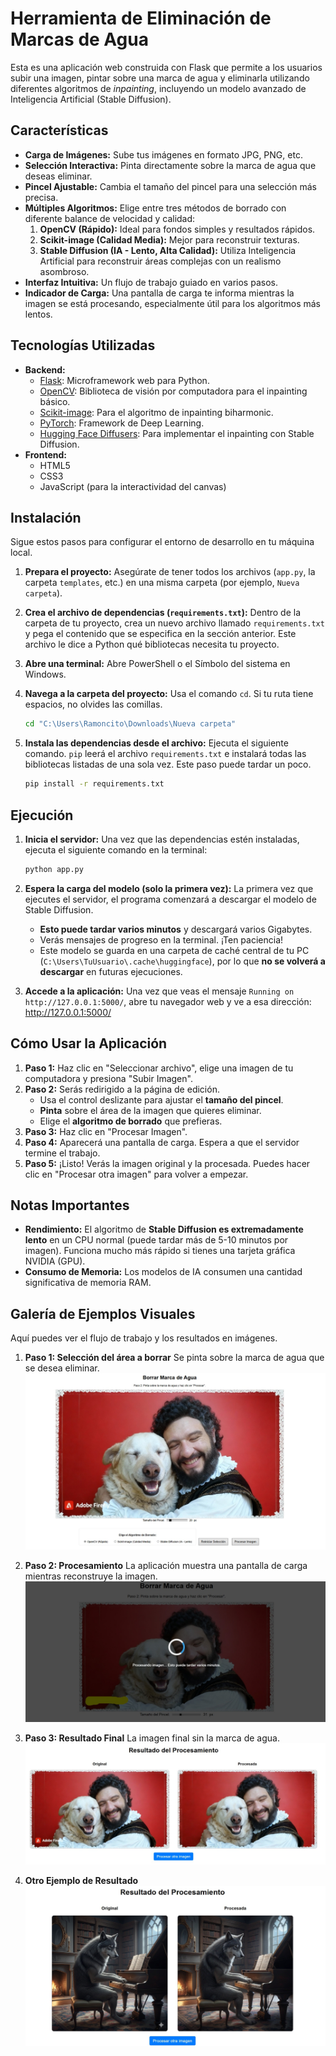 # Herramienta de Eliminación de Marcas de Agua

Esta es una aplicación web construida con Flask que permite a los usuarios subir una imagen, pintar sobre una marca de agua y eliminarla utilizando diferentes algoritmos de *inpainting*, incluyendo un modelo avanzado de Inteligencia Artificial (Stable Diffusion).

## Características

-   **Carga de Imágenes:** Sube tus imágenes en formato JPG, PNG, etc.
-   **Selección Interactiva:** Pinta directamente sobre la marca de agua que deseas eliminar.
-   **Pincel Ajustable:** Cambia el tamaño del pincel para una selección más precisa.
-   **Múltiples Algoritmos:** Elige entre tres métodos de borrado con diferente balance de velocidad y calidad:
    1.  **OpenCV (Rápido):** Ideal para fondos simples y resultados rápidos.
    2.  **Scikit-image (Calidad Media):** Mejor para reconstruir texturas.
    3.  **Stable Diffusion (IA - Lento, Alta Calidad):** Utiliza Inteligencia Artificial para reconstruir áreas complejas con un realismo asombroso.
-   **Interfaz Intuitiva:** Un flujo de trabajo guiado en varios pasos.
-   **Indicador de Carga:** Una pantalla de carga te informa mientras la imagen se está procesando, especialmente útil para los algoritmos más lentos.

## Tecnologías Utilizadas

-   **Backend:**
    -   [Flask](https://flask.palletsprojects.com/): Microframework web para Python.
    -   [OpenCV](https://opencv.org/): Biblioteca de visión por computadora para el inpainting básico.
    -   [Scikit-image](https://scikit-image.org/): Para el algoritmo de inpainting biharmonic.
    -   [PyTorch](https://pytorch.org/): Framework de Deep Learning.
    -   [Hugging Face Diffusers](https://huggingface.co/docs/diffusers/index): Para implementar el inpainting con Stable Diffusion.
-   **Frontend:**
    -   HTML5
    -   CSS3
    -   JavaScript (para la interactividad del canvas)

## Instalación

Sigue estos pasos para configurar el entorno de desarrollo en tu máquina local.

1.  **Prepara el proyecto:**
    Asegúrate de tener todos los archivos (`app.py`, la carpeta `templates`, etc.) en una misma carpeta (por ejemplo, `Nueva carpeta`).

2.  **Crea el archivo de dependencias (`requirements.txt`):**
    Dentro de la carpeta de tu proyecto, crea un nuevo archivo llamado `requirements.txt` y pega el contenido que se especifica en la sección anterior. Este archivo le dice a Python qué bibliotecas necesita tu proyecto.

3.  **Abre una terminal:**
    Abre PowerShell o el Símbolo del sistema en Windows.

4.  **Navega a la carpeta del proyecto:**
    Usa el comando `cd`. Si tu ruta tiene espacios, no olvides las comillas.
    ```bash
    cd "C:\Users\Ramoncito\Downloads\Nueva carpeta"
    ```

5.  **Instala las dependencias desde el archivo:**
    Ejecuta el siguiente comando. `pip` leerá el archivo `requirements.txt` e instalará todas las bibliotecas listadas de una sola vez. Este paso puede tardar un poco.
    ```bash
    pip install -r requirements.txt
    ```

## Ejecución

1.  **Inicia el servidor:**
    Una vez que las dependencias estén instaladas, ejecuta el siguiente comando en la terminal:
    ```bash
    python app.py
    ```

2.  **Espera la carga del modelo (solo la primera vez):**
    La primera vez que ejecutes el servidor, el programa comenzará a descargar el modelo de Stable Diffusion.
    -   **Esto puede tardar varios minutos** y descargará varios Gigabytes.
    -   Verás mensajes de progreso en la terminal. ¡Ten paciencia!
    -   Este modelo se guarda en una carpeta de caché central de tu PC (`C:\Users\TuUsuario\.cache\huggingface`), por lo que **no se volverá a descargar** en futuras ejecuciones.

3.  **Accede a la aplicación:**
    Una vez que veas el mensaje `Running on http://127.0.0.1:5000/`, abre tu navegador web y ve a esa dirección:
    http://127.0.0.1:5000/

## Cómo Usar la Aplicación

1.  **Paso 1:** Haz clic en "Seleccionar archivo", elige una imagen de tu computadora y presiona "Subir Imagen".
2.  **Paso 2:** Serás redirigido a la página de edición.
    -   Usa el control deslizante para ajustar el **tamaño del pincel**.
    -   **Pinta** sobre el área de la imagen que quieres eliminar.
    -   Elige el **algoritmo de borrado** que prefieras.
3.  **Paso 3:** Haz clic en "Procesar Imagen".
4.  **Paso 4:** Aparecerá una pantalla de carga. Espera a que el servidor termine el trabajo.
5.  **Paso 5:** ¡Listo! Verás la imagen original y la procesada. Puedes hacer clic en "Procesar otra imagen" para volver a empezar.

## Notas Importantes

-   **Rendimiento:** El algoritmo de **Stable Diffusion es extremadamente lento** en un CPU normal (puede tardar más de 5-10 minutos por imagen). Funciona mucho más rápido si tienes una tarjeta gráfica NVIDIA (GPU).
-   **Consumo de Memoria:** Los modelos de IA consumen una cantidad significativa de memoria RAM.

## Galería de Ejemplos Visuales

Aquí puedes ver el flujo de trabajo y los resultados en imágenes.

1.  **Paso 1: Selección del área a borrar**
    Se pinta sobre la marca de agua que se desea eliminar.
    ![Área seleccionada para borrar](img_md/seleccionado.jpeg)

2.  **Paso 2: Procesamiento**
    La aplicación muestra una pantalla de carga mientras reconstruye la imagen.
    ![Pantalla de carga](img_md/procesandocambio.jpeg)

3.  **Paso 3: Resultado Final**
    La imagen final sin la marca de agua.
    ![Resultado final del proceso](img_md/resultadofinal.jpeg)

4.  **Otro Ejemplo de Resultado**
    ![Otro resultado](img_md/resultado2.jpeg)
